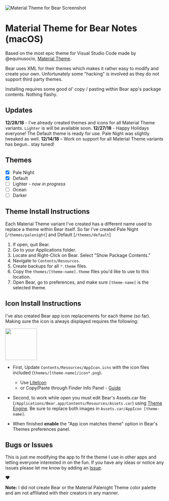 ![Material Theme for Bear Screenshot](http://r3v.in/RXU6Av/pb-mtw8PGMZOD.png)

# Material Theme for Bear Notes (macOS)

Based on the most epic theme for Visual Studio Code made by @equinusocio, [Material Theme](https://github.com/equinusocio/vsc-material-theme).

Bear uses XML for their themes which makes it rather easy to modify and create your own. Unfortunately some "hacking" is involved as they do not support third party themes.

Installing requires some good ol' copy / pasting within Bear app's package contents. Nothing flashy.

## Updates

**12/28/18** - I've already created themes and icons for all Material Theme variants. `Lighter` is will be available soon.
**12/27/18** - Happy Holidays everyone! The Default theme is ready for use. Pale Night was slightly tweaked as well.
**12/14/18** – Work on support for all Material Theme variants has begun.. stay tuned!

## Themes

- [x] Pale Night
- [x] Default
- [ ] Lighter *- now in progress*
- [ ] Ocean
- [ ] Darker

## Theme Install Instructions

Each Material Theme variant I've created has a different name used to replace a theme within Bear itself. So far I've created Pale Night [`/themes/palenight`] and Default [`/themes/default`]

1. If open, quit Bear.
2. Go to your Applications folder.
3. Locate and Right-Click on Bear. Select "Show Package Contents."
4. Navigate to `Contents/Resources`.
5. Create backups for all `*.theme` files.
6. Copy the `themes/[theme-name].theme` files you'd like to use to this location.
7. Open Bear, go to preferences, and make sure `[theme-name]` is the selected theme.

## Icon Install Instructions

I've also created Bear app icon replacements for each theme (so far). Making sure the icon is always displayed requires the following:

<img src="http://r3v.in/W1qTze/dock-icon-2x.png" width="100">

- First, Update `Contents/Resources/AppIcon.icns` with the icon files included (`themes/[theme-name]/icon*.png`).
  - Use [LiteIcon](https://freemacsoft.net/liteicon/)
  - or Copy/Paste through Finder Info Panel - [Guide](http://osxdaily.com/2013/06/04/change-icon-mac/)

- Second, to work while open you must edit Bear's Assets.car file (`/Applications/Bear.app/Contents/Resources/Assets.car`) using [Theme Engine](https://github.com/alexzielenski/ThemeEngine). Be sure to replace both images in `Assets.car/AppIcon [theme-name]`.
- When finished **enable** the "App icon matches theme" option in Bear's Themes preferences panel.

## Bugs or Issues

This is just me modifying the app to fit the theme I use in other apps and letting everyone interested in on the fun. If you have any ideas or notice any issues please let me know by adding an [Issue](https://github.com/r3volution11/bear-theme-material-palenight/issues).

❤️


**Note:** I did not create Bear or the Material Palenight Theme color palette and am not affiliated with their creators in any manner.
